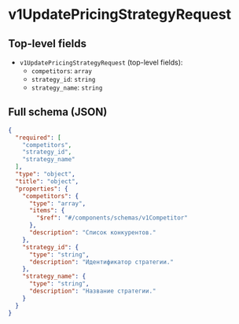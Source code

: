 # v1UpdatePricingStrategyRequest

## Top-level fields
- `v1UpdatePricingStrategyRequest` (top-level fields):
  - `competitors`: `array`
  - `strategy_id`: `string`
  - `strategy_name`: `string`

## Full schema (JSON)
```json
{
  "required": [
    "competitors",
    "strategy_id",
    "strategy_name"
  ],
  "type": "object",
  "title": "object",
  "properties": {
    "competitors": {
      "type": "array",
      "items": {
        "$ref": "#/components/schemas/v1Competitor"
      },
      "description": "Список конкурентов."
    },
    "strategy_id": {
      "type": "string",
      "description": "Идентификатор стратегии."
    },
    "strategy_name": {
      "type": "string",
      "description": "Название стратегии."
    }
  }
}
```
